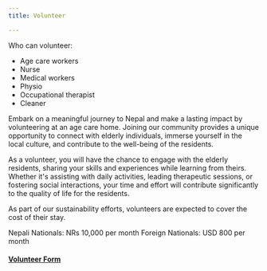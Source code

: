 ```yaml
---
title: Volunteer

---
```


Who can volunteer:
- Age care workers
- Nurse
- Medical workers
- Physio
- Occupational therapist
- Cleaner

Embark on a meaningful journey to Nepal and make a lasting impact by volunteering at an age care home. Joining our community provides a unique opportunity to connect with elderly individuals, immerse yourself in the local culture, and contribute to the well-being of the residents.	

As a volunteer, you will have the chance to engage with the elderly residents, sharing your skills and experiences while learning from theirs. Whether it's assisting with daily activities, leading therapeutic sessions, or fostering social interactions, your time and effort will contribute significantly to the quality of life for the residents.	

As part of our sustainability efforts, volunteers are expected to cover the cost of their stay. 

Nepali Nationals: NRs 10,000 per month
Foreign Nationals: USD 800 per month


#### **[Volunteer Form](https://docs.google.com/forms/d/1EYJa5tKwu9GGbVHUKXgYlLmlg_7nGzCLLchpdpLHkSw/edit)**

